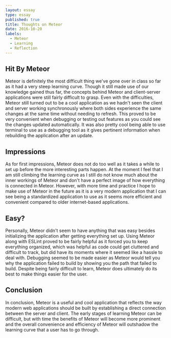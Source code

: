 ```yaml
---
layout: essay
type: essay
published: true
title: Thoughts on Meteor
date: 2016-10-20
labels:
  - Meteor
  - Learning
  - Reflection
---
```

## Hit By Meteor

  Meteor is definitely the most difficult thing we've gone over in class so far as it had a very steep learning curve. Though it still made use of our knowledge gained thus far, the concepts behind Meteor and client-server applications were still fairly difficult to grasp. Even with the difficulties, Meteor still turned out to be a cool application as we hadn't seen the client and server working synchronously where both sides experience the same changes at the same time without needing to refresh. This proved to be very convenient when debugging or testing out features as you could see the changes updated automatically. It was also pretty cool being able to use terminal to use as a debugging tool as it gives pertinent information when rebuilding the application after an update.
   
## Impressions

  As for first impressions, Meteor does not do too well as it takes a while to set up before the more interesting parts happen. At the moment I feel that I am still climbing the learning curve as I still do not know much about the inner workings of Meteor and don't have a perfect image of how everything is connected in Meteor. However, with more time and practice I hope to make use of Meteor in the future as it is a very modern application that I can see being a standardized application to use as it seems more efficient and convenient compared to older internet-based applications. 
  
## Easy?

  Personally, Meteor didn't seem to have anything that was easy besides initializing the application after getting everything set up. Using Meteor along with ESLint proved to be fairly helpful as it forced you to keep everything organized, which was helpful as code could get cluttered and difficult to track, but did have its moments where it seemed like a hassle to deal with. Debugging seemed to be made easier as Meteor would tell you why the application failed to build by showing you the path that failed to build. Despite being fairly difficult to learn, Meteor does ultimately do its best to make things easier for the user.
 
## Conclusion
 
  In conclusion, Meteor is a useful and cool application that reflects the way modern web applications should be built by establishing a direct connection between the server and client. The early stages of learning Meteor can be difficult, but with time the benefits of Meteor will become more prominent and the overall convenience and efficiency of Meteor will outshadow the learning curve that a user has to go through.
